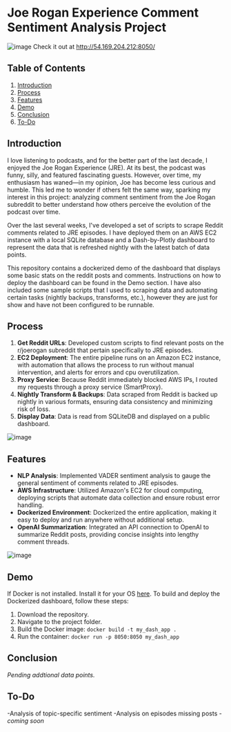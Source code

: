 # Joe Rogan Experience Comment Sentiment Analysis Project
![image](https://github.com/user-attachments/assets/61fd3dfc-532a-4cc6-8401-18831a30bdd1) 
Check it out at http://54.169.204.212:8050/

## Table of Contents

1. [Introduction](#introduction)
2. [Process](#process)
3. [Features](#features)
4. [Demo](#demo)
5. [Conclusion](#conclusion)
6. [To-Do](#to-do)

## Introduction
I love listening to podcasts, and for the better part of the last decade, I enjoyed the Joe Rogan Experience (JRE). At its best, the podcast was funny, silly, and featured fascinating guests. However, over time, my enthusiasm has waned—in my opinion, Joe has become less curious and humble. This led me to wonder if others felt the same way, sparking my interest in this project: analyzing comment sentiment from the Joe Rogan subreddit to better understand how others perceive the evolution of the podcast over time.

Over the last several weeks, I've developed a set of scripts to scrape Reddit comments related to JRE episodes. I have deployed them on an AWS EC2 instance with a local SQLite database and a Dash-by-Plotly dashboard to represent the data that is refreshed nightly with the latest batch of data points.

This repository contains a dockerized demo of the dashboard that displays some basic stats on the reddit posts and comments. Instructions on how to deploy the dashboard can be found in the Demo section. I have also included some sample scripts that I used to scraping data and automating certain tasks (nightly backups, transforms, etc.), however they are just for show and have not been configured to be runnable.

## Process
1. **Get Reddit URLs**: Developed custom scripts to find relevant posts on the r/joerogan subreddit that pertain specifically to JRE episodes.
2. **EC2 Deployment**: The entire pipeline runs on an Amazon EC2 instance, with automation that allows the process to run without manual intervention, and alerts for errors and cpu overutilization.
3. **Proxy Service**: Because Reddit immediately blocked AWS IPs, I routed my requests through a proxy service (SmartProxy).
4. **Nightly Transform & Backups**: Data scraped from Reddit is backed up nightly in various formats, ensuring data consistency and minimizing risk of loss.
5. **Display Data**: Data is read from SQLiteDB and displayed on a public dashboard.

![image](https://github.com/user-attachments/assets/7a21b8a5-29ad-48fd-b9aa-c069b174b50a)

## Features
- **NLP Analysis**: Implemented VADER sentiment analysis to gauge the general sentiment of comments related to JRE episodes.
- **AWS Infrastructure**: Utilized Amazon's EC2 for cloud computing, deploying scripts that automate data collection and ensure robust error handling.
- **Dockerized Environment**: Dockerized the entire application, making it easy to deploy and run anywhere without additional setup.
- **OpenAI Summarization**: Integrated an API connection to OpenAI to summarize Reddit posts, providing concise insights into lengthy comment threads.

![image](https://github.com/user-attachments/assets/7baed749-4825-4d44-a81b-aa0105b6b1e4)

## Demo

If Docker is not installed. Install it for your OS [here](https://docs.docker.com/engine/install/).
To build and deploy the Dockerized dashboard, follow these steps:

1. Download the repository.
2. Navigate to the project folder.
3. Build the Docker image: `docker build -t my_dash_app .`
4. Run the container: `docker run -p 8050:8050 my_dash_app`

## Conclusion
_Pending addtional data points._

## To-Do
-Analysis of topic-specific sentiment
-Analysis on episodes missing posts
-_coming soon_

